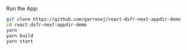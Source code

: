 
Run the App:  

```bash
git clone https://github.com/garronej/react-dsfr-next-appdir-demo
cd react-dsfr-next-appdir-demo
yarn
yarn build
yarn start
```

